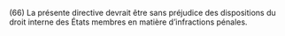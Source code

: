 (66) La présente directive devrait être sans préjudice des dispositions du droit interne des États membres en matière d’infractions pénales.